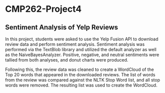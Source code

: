 # CMP262-Project4
## Sentiment Analysis of Yelp Reviews

In this project, students were asked to use the Yelp Fusion API to download review data and perform sentiment analysis. Sentiment analysis was performed via the TextBlob library and utilized the default analyzer as well as the NaiveBayesAnalyzer.  Positive, negative, and neutral sentiments were tallied from both analyses, and donut charts were produced.  

Following this, the review data was cleaned to create a WordCloud of the Top 20 words that appeared in the downloaded reviews. The list of words from the review was compared against the NLTK Stop Word list, and all stop words were removed.  The resulting list was used to create the WordCloud.